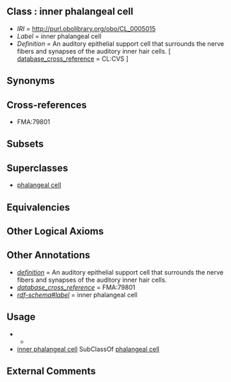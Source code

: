 
## Class : inner phalangeal cell

 * *IRI* = http://purl.obolibrary.org/obo/CL_0005015
 * *Label* = inner phalangeal cell
 * *Definition* = An auditory epithelial support cell that surrounds the nerve fibers and synapses of the auditory inner hair cells. [ [database_cross_reference](../../ef/oboInOwl#hasDbXref.md) = CL:CVS ]

## Synonyms


## Cross-references

 * FMA:79801

## Subsets


## Superclasses

 * [phalangeal cell](../../CL/65/CL_0002165.md)

## Equivalencies


## Other Logical Axioms


## Other Annotations

 * *[definition](../../IAO/15/IAO_0000115.md)* = An auditory epithelial support cell that surrounds the nerve fibers and synapses of the auditory inner hair cells.
 * *[database_cross_reference](../../ef/oboInOwl#hasDbXref.md)* = FMA:79801
 * *[rdf-schema#label](../../el/rdf-schema#label.md)* = inner phalangeal cell

## Usage

 * -
 * [inner phalangeal cell](../../CL/15/CL_0005015.md) SubClassOf [phalangeal cell](../../CL/65/CL_0002165.md)

## External Comments

